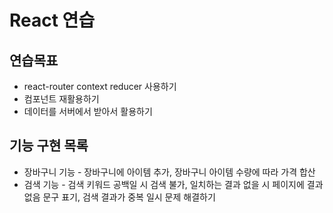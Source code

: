 # React 연습
## 연습목표
* react-router context reducer 사용하기
* 컴포넌트 재활용하기
* 데이터를 서버에서 받아서 활용하기

## 기능 구현 목록
* 장바구니 기능 - 장바구니에 아이템 추가, 장바구니 아이템 수량에 따라 가격 합산
* 검색 기능 - 검색 키워드 공백일 시 검색 불가, 일치하는 결과 없을 시 페이지에 결과 없음 문구 표기, 검색 결과가 중복 일시 문제 해결하기
